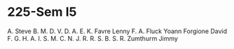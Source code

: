 # 225-Sem I5

A. Steve
B. M.
D. V.
D. A.
E. K.
Favre Lenny
F. A.
Fluck Yoann
Forgione David
F. G.
H. A.
I. S.
M. C.
N. J.
R. R.
S. B.
S. R.
Zumthurm Jimmy